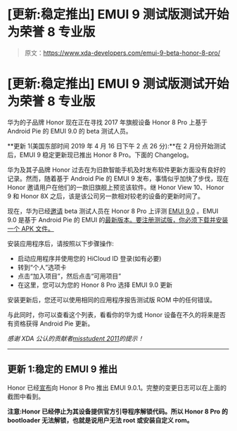 # [更新:稳定推出] EMUI 9 测试版测试开始为荣誉 8 专业版

> 原文：<https://www.xda-developers.com/emui-9-beta-honor-8-pro/>

# [更新:稳定推出] EMUI 9 测试版测试开始为荣誉 8 专业版

华为的子品牌 Honor 现在正在寻找 2017 年旗舰设备 Honor 8 Pro 上基于 Android Pie 的 EMUI 9.0 的 beta 测试人员。

**更新 1(美国东部时间 2019 年 4 月 16 日下午 2 点 26 分):**在 2 月份开始测试后，EMUI 9 稳定更新现已推出 Honor 8 Pro。下面的 Changelog。

华为及其子品牌 Honor 过去在为旧款智能手机及时发布软件更新方面没有良好的记录。然而，随着基于 Android Pie 的 EMUI 9 发布，事情似乎加快了步伐，现在 Honor 邀请用户在他们的一款旧旗舰上预览该软件。继 Honor View 10、Honor 9 和 Honor 8X 之后，该是该公司另一款相对较老的设备的更新时间了。

现在，华为已经[邀请](https://club.hihonor.com/in/topic/351991/detail.htm) beta 测试人员在 Honor 8 Pro 上评测 [EMUI 9.0](https://www.xda-developers.com/emui-9-android-pie-made-for-india/) 。EMUI 9.0 是基于 Android Pie 的 EMUI 的[最新版本。要注册测试版，你必须下载并安装一个 APK 文件。](https://consumer.huawei.com/en/emui/)

安装应用程序后，请按照以下步骤操作:

*   启动应用程序并使用您的 HiCloud ID 登录(如有必要)
*   转到“个人”选项卡
*   点击“加入项目”，然后点击“可用项目”
*   在这里，您可以为您的 Honor 8 Pro 选择 EMUI 9.0 更新

安装更新后，您还可以使用相同的应用程序报告测试版 ROM 中的任何错误。

与此同时，你可以查看这个列表，看看你的华为或 Honor 设备在不久的将来是否有资格获得 Android Pie 更新。

*感谢 XDA 公认的贡献者[misstudent 2011](https://forum.xda-developers.com/member.php?u=7773372)的提示！*

* * *

## 更新 1:稳定的 EMUI 9 推出

Honor 已经[宣布](https://club.hihonor.com/in/topic/386337/detail.htm)向 Honor 8 Pro 推出 EMUI 9.0.1。完整的变更日志可以在上面的截图中看到。

**注意:Honor 已经停止为其设备提供官方引导程序解锁代码。所以 Honor 8 Pro 的 bootloader 无法解锁，也就是说用户无法 root 或安装自定义 rom。**
